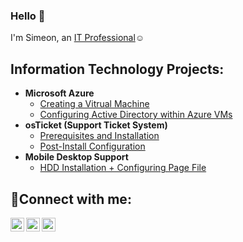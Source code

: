 ### Hello 👋
I'm Simeon, an <a href="https://www.linkedin.com/in/simeon-nnabue-8b9669259/">IT Professional</a>☺</h1>

<h2> Information Technology Projects:</h2>

- <b>Microsoft Azure</b>
  - [Creating a Vitrual Machine](https://github.com/simeonnnabue/create-VM)
  - [Configuring Active Directory within Azure VMs](https://github.com/simeonnnabue/activedirectory)
- <b>osTicket (Support Ticket System)</b>
  - [Prerequisites and Installation](https://github.com/simeonnnabue/osticket-prereqs)
  - [Post-Install Configuration](https://github.com/simeonnnabue/post-install-config)
- <b>Mobile Desktop Support</b>
  - [HDD Installation + Configuring Page File](https://github.com/simeonnnabue/hdd-install) 


<h2>🤳Connect with me:</h2>

[<img align="left" alt="Josh | Twitter" width="22px" src="https://cdn.jsdelivr.net/npm/simple-icons@v3/icons/twitter.svg" />][twitter]
[<img align="left" alt="Josh | LinkedIn" width="22px" src="https://cdn.jsdelivr.net/npm/simple-icons@v3/icons/linkedin.svg" />][linkedin]
[<img align="left" alt="Josh | Instagram" width="22px" src="https://cdn.jsdelivr.net/npm/simple-icons@v3/icons/instagram.svg" />][instagram]

[twitter]: https://twitter.com/
[instagram]: https://www.instagram.com/
[linkedin]: https://www.linkedin.com/in/simeon-nnabue-8b9669259/
